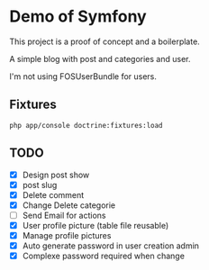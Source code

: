 Demo of Symfony
========================

This project is a proof of concept and a boilerplate.

A simple blog with post and categories and user.

I'm not using FOSUserBundle for users.

## Fixtures 

```
php app/console doctrine:fixtures:load
```

## TODO

- [x] Design post show
- [x] post slug
- [x] Delete comment
- [x] Change Delete categorie
- [ ] Send Email for actions
- [x] User profile picture (table file reusable)
- [x] Manage profile pictures
- [x] Auto generate password in user creation admin
- [x] Complexe password required when change